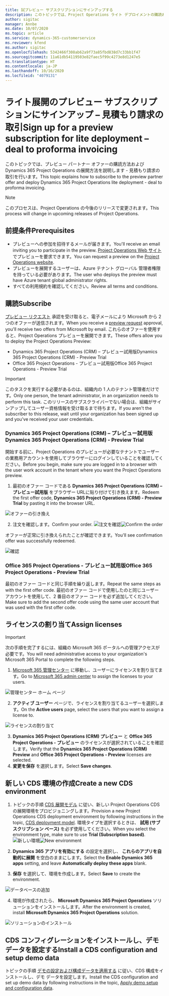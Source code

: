 ```yaml
---
title: 試プレビュー サブスクリプションにサインアップする
description: このトピックでは、Project Operations ライト デプロイメントの購読および展開方法に関する情報を提供します - 見積もり請求の取引を行います。
author: sigitac
manager: Annbe
ms.date: 10/07/2020
ms.topic: article
ms.service: dynamics-365-customerservice
ms.reviewer: kfend
ms.author: sigitac
ms.openlocfilehash: 5342466f308ab62a9f73a85fbd838d7c33bb1f47
ms.sourcegitcommit: 11a61db54119503e82faec5f99c4273e8d1247e5
ms.translationtype: HT
ms.contentlocale: ja-JP
ms.lasthandoff: 10/16/2020
ms.locfileid: "4079131"
---
```

# <a name="sign-up-for-a-preview-subscription-for-lite-deployment--deal-to-proforma-invoicing"></a><span data-ttu-id="ab543-103">ライト展開のプレビュー サブスクリプションにサインアップ – 見積もり請求の取引</span><span class="sxs-lookup"><span data-stu-id="ab543-103">Sign up for a preview subscription for lite deployment – deal to proforma invoicing</span></span>

<span data-ttu-id="ab543-104">このトピックでは、プレビュー パートナー オファーの購読方法および Dynamics 365 Project Operations の展開方法を説明します - 見積もり請求の取引を行います。</span><span class="sxs-lookup"><span data-stu-id="ab543-104">This topic explains how to subscribe to the preview partner offer and deploy Dynamics 365 Project Operations lite deployment - deal to proforma invoicing.</span></span>

> [!NOTE]
> <span data-ttu-id="ab543-105">このプロセスは、Project Operations の今後のリリースで変更されます。</span><span class="sxs-lookup"><span data-stu-id="ab543-105">This process will change in upcoming releases of Project Operations.</span></span>

## <a name="prerequisites"></a><span data-ttu-id="ab543-106">前提条件</span><span class="sxs-lookup"><span data-stu-id="ab543-106">Prerequisites</span></span>

- <span data-ttu-id="ab543-107">プレビューへの参加を招待するメールが届きます。</span><span class="sxs-lookup"><span data-stu-id="ab543-107">You'll receive an email inviting you to participate in the preview.</span></span> <span data-ttu-id="ab543-108">[Project Operations Web サイト](https://dynamics.microsoft.com/en-us/project-operations/overview/) でプレビューを要求できます。</span><span class="sxs-lookup"><span data-stu-id="ab543-108">You can request a preview on the [Project Operations website](https://dynamics.microsoft.com/en-us/project-operations/overview/).</span></span>
- <span data-ttu-id="ab543-109">プレビューを展開するユーザーは、Azure テナント グローバル 管理者権限を持っている必要があります。</span><span class="sxs-lookup"><span data-stu-id="ab543-109">The user who deploys the preview must have Azure tenant global administrator rights.</span></span>
- <span data-ttu-id="ab543-110">すべての利用規約を確認してください。</span><span class="sxs-lookup"><span data-stu-id="ab543-110">Review all terms and conditions.</span></span>

## <a name="subscribe"></a><span data-ttu-id="ab543-111">購読</span><span class="sxs-lookup"><span data-stu-id="ab543-111">Subscribe</span></span>

<span data-ttu-id="ab543-112">[プレビュー リクエスト](https://forms.office.com/FormsPro/Pages/ResponsePage.aspx?id=v4j5cvGGr0GRqy180BHbR56j8lZs0FdAvwT75_WNFyxUMkRDV1NYQU5TNjE2VjhKOVBUNVg2R0s1NC4u) 承認を受け取ると、電子メールにより Microsoft から 2 つのオファーが送信されます。</span><span class="sxs-lookup"><span data-stu-id="ab543-112">When you receive a [preview request](https://forms.office.com/FormsPro/Pages/ResponsePage.aspx?id=v4j5cvGGr0GRqy180BHbR56j8lZs0FdAvwT75_WNFyxUMkRDV1NYQU5TNjE2VjhKOVBUNVg2R0s1NC4u) approval, you'll receive two offers from Microsoft by email.</span></span> <span data-ttu-id="ab543-113">これらのオファーを使用すると、Project Operations プレビューを展開できます。</span><span class="sxs-lookup"><span data-stu-id="ab543-113">These offers allow you to deploy the Project Operations Preview:</span></span>

- <span data-ttu-id="ab543-114">Dynamics 365 Project Operations (CRM) – プレビュー試用版</span><span class="sxs-lookup"><span data-stu-id="ab543-114">Dynamics 365 Project Operations (CRM) - Preview Trial</span></span>
- <span data-ttu-id="ab543-115">Office 365 Project Operations - プレビュー試用版</span><span class="sxs-lookup"><span data-stu-id="ab543-115">Office 365 Project Operations - Preview Trial</span></span>

> [!IMPORTANT]
> <span data-ttu-id="ab543-116">このタスクを実行する必要があるのは、組織内の 1 人のテナント管理者だけです。</span><span class="sxs-lookup"><span data-stu-id="ab543-116">Only one person, the tenant administrator, in an organization needs to perform this task.</span></span> <span data-ttu-id="ab543-117">このリリースのサブスクライバーでない場合は、組織がサインアップしてユーザー資格情報を受け取るまで待ちます。</span><span class="sxs-lookup"><span data-stu-id="ab543-117">If you aren't the subscriber to this release, wait until your organization has been signed up and you've received your user credentials.</span></span>

### <a name="dynamics-365-project-operations-crm---preview-trial"></a><span data-ttu-id="ab543-118">Dynamics 365 Project Operations (CRM) – プレビュー試用版</span><span class="sxs-lookup"><span data-stu-id="ab543-118">Dynamics 365 Project Operations (CRM) - Preview Trial</span></span> 

<span data-ttu-id="ab543-119">開始する前に、Project Operations のプレビューが必要なテナントでユーザーの業務用アカウントを使用してブラウザーにログインしていることを確認してください。</span><span class="sxs-lookup"><span data-stu-id="ab543-119">Before you begin, make sure you are logged in to a browser with the user work account in the tenant where you want the Project Operations preview.</span></span>

1. <span data-ttu-id="ab543-120">最初のオファー コードである **Dynamics 365 Project Operations (CRM) – プレビュー試用版** をブラウザー URLに貼り付けて引き換えます。</span><span class="sxs-lookup"><span data-stu-id="ab543-120">Redeem the first offer code, **Dynamics 365 Project Operations (CRM) - Preview Trial** by pasting it into the browser URL.</span></span>

![オファーの引き換え](./media/16RedeemFirstOfferNew.png)

2. <span data-ttu-id="ab543-122">注文を確認します。</span><span class="sxs-lookup"><span data-stu-id="ab543-122">Confirm your order.</span></span>
<span data-ttu-id="ab543-123">![注文を確認](./media/17ConfirmOrderNew.png)</span><span class="sxs-lookup"><span data-stu-id="ab543-123">![Confirm the order](./media/17ConfirmOrderNew.png)</span></span>

<span data-ttu-id="ab543-124">オファーが正常に引き換えられたことが確認できます。</span><span class="sxs-lookup"><span data-stu-id="ab543-124">You'll see confirmation offer was successfully redeemed.</span></span>

![確認](./media/18OrderConfirmationNew.png)

### <a name="office-365-project-operations---preview-trial"></a><span data-ttu-id="ab543-126">Office 365 Project Operations - プレビュー試用版</span><span class="sxs-lookup"><span data-stu-id="ab543-126">Office 365 Project Operations - Preview Trial</span></span>

<span data-ttu-id="ab543-127">最初のオファー コードと同じ手順を繰り返します。</span><span class="sxs-lookup"><span data-stu-id="ab543-127">Repeat the same steps as with the first offer code.</span></span> <span data-ttu-id="ab543-128">最初のオファー コードで使用したのと同じユーザー アカウントを使用して、2 番目のオファー コードを必ず追加してください。</span><span class="sxs-lookup"><span data-stu-id="ab543-128">Make sure to add the second offer code using the same user account that was used with the first offer code.</span></span>

## <a name="assign-licenses"></a><span data-ttu-id="ab543-129">ライセンスの割り当て</span><span class="sxs-lookup"><span data-stu-id="ab543-129">Assign licenses</span></span>

> [!IMPORTANT]
> <span data-ttu-id="ab543-130">次の手順を完了するには、組織の Microsoft 365 ポータルへの管理アクセスが必要です。</span><span class="sxs-lookup"><span data-stu-id="ab543-130">You will need administrative access to your organization's Microsoft 365 Portal to complete the following steps.</span></span>


1. <span data-ttu-id="ab543-131">[Microsoft 365 管理センター](https://portal.office.com/) に移動し、ユーザーにライセンスを割り当てます。</span><span class="sxs-lookup"><span data-stu-id="ab543-131">Go to [Microsoft 365 admin center](https://portal.office.com/) to assign the licenses to your users.</span></span>

![管理センター ホーム ページ](./media/14AdminPortal.png)

2. <span data-ttu-id="ab543-133">**アクティブ ユーザー** ページで、ライセンスを割り当てるユーザーを選択します。</span><span class="sxs-lookup"><span data-stu-id="ab543-133">On the **Active users** page, select the users that you want to assign a license to.</span></span>

![ライセンスの割り当て](./media/15AssignLicenses.png)

3. <span data-ttu-id="ab543-135">**Dynamics 365 Project Operations (CRM) プレビュー** と **Office 365 Project Operations - プレビュー** のライセンスが選択されていることを確認します。</span><span class="sxs-lookup"><span data-stu-id="ab543-135">Verify that the **Dynamics 365 Project Operations (CRM) Preview** and **Office 365 Project Operations - Preview** licenses are selected.</span></span> 
4. <span data-ttu-id="ab543-136">**変更を保存** を選択します。</span><span class="sxs-lookup"><span data-stu-id="ab543-136">Select **Save changes**.</span></span>

## <a name="create-a-new-cds-environment"></a><span data-ttu-id="ab543-137">新しい CDS 環境の作成</span><span class="sxs-lookup"><span data-stu-id="ab543-137">Create a new CDS environment</span></span>

1. <span data-ttu-id="ab543-138">トピックの手順 [CDS 展開モデル](lite-deployment.md) に従い、新しい Project Operations CDS の展開環境をプロビジョニングします。</span><span class="sxs-lookup"><span data-stu-id="ab543-138">Provision a new Project Operations CDS deployment environment by following instructions in the topic, [CDS deployment model](lite-deployment.md).</span></span> <span data-ttu-id="ab543-139">環境タイプを選択するときは、 **試用 (サブスクリプション ベース)** を必ず使用してください。</span><span class="sxs-lookup"><span data-stu-id="ab543-139">When you select the environment type, make sure to use **Trial (Subscription based)**.</span></span>
<span data-ttu-id="ab543-140">![新しい環境](./media/19CreateEnvironment.png)</span><span class="sxs-lookup"><span data-stu-id="ab543-140">![New environment](./media/19CreateEnvironment.png)</span></span>

2. <span data-ttu-id="ab543-141">**Dynamics 365 アプリを有効にする** の設定を選択し、 **これらのアプリを自動的に展開** を空白のままにします。</span><span class="sxs-lookup"><span data-stu-id="ab543-141">Select the **Enable Dynamics 365 apps** setting, and leave **Automatically deploy these apps** blank.</span></span>  
3. <span data-ttu-id="ab543-142">**保存** を選択して、環境を作成します。</span><span class="sxs-lookup"><span data-stu-id="ab543-142">Select **Save** to create the environment.</span></span>

![データベースの追加](./media/20CreateEnvironment1.png)

4. <span data-ttu-id="ab543-144">環境が作成されたら、 **Microsoft Dynamics 365 Project Operations** ソリューションをインストールします。</span><span class="sxs-lookup"><span data-stu-id="ab543-144">After the environment is created, install **Microsoft Dynamics 365 Project Operations** solution.</span></span> 

![ソリューションのインストール](./media/21InstallSolution.png)

## <a name="install-a-cds-configuration-and-setup-demo-data"></a><span data-ttu-id="ab543-146">CDS コンフィグレーションをインストールし、デモ データを設定する</span><span class="sxs-lookup"><span data-stu-id="ab543-146">Install a CDS configuration and setup demo data</span></span>

<span data-ttu-id="ab543-147">トピックの手順 [デモの設定および構成データを適用する](lite-apply-demo-setup-config-data.md) に従い、CDS 構成をインストールし、デモ データを設定します。</span><span class="sxs-lookup"><span data-stu-id="ab543-147">Install the CDS configuration and set up demo data by following instructions in the topic, [Apply demo setup and configuration data](lite-apply-demo-setup-config-data.md).</span></span>
